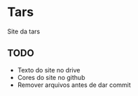 # Tars
Site da tars

## TODO 
- Texto do site no drive
- Cores do site no github
- Remover arquivos antes de dar commit
